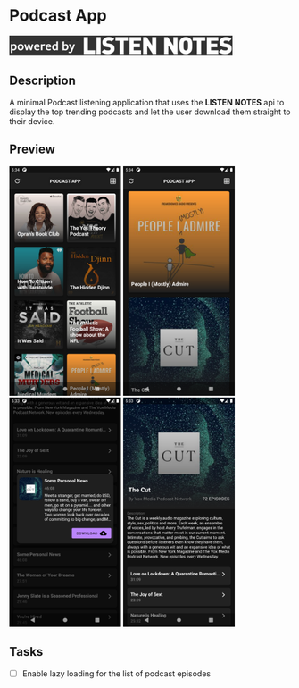 # Podcast App

<img src="./pictures/listennotes.png" width="400" alt="Powered by LISTEN NOTES api"/>

## Description

A minimal Podcast listening application
that uses the **LISTEN NOTES** api to display the top trending podcasts
and let the user download them straight to their device.

## Preview

<p float="left">
  <img src="./pictures/picture_1.png" width="200" alt="Preview Picture 1"/>
  <img src="./pictures/picture_2.png" width="200" alt="Preview Picture 2"/>
  <img src="./pictures/picture_3.png" width="200" alt="Preview Picture 3"/>
  <img src="./pictures/picture_4.png" width="200" alt="Preview Picture 4"/>
</p>

## Tasks

- [ ] Enable lazy loading for the list of podcast episodes
